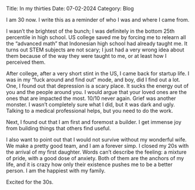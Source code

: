 Title: In my thirties
Date: 07-02-2024
Category: Blog

I am 30 now. I write this as a reminder of who I was and where I came from.

I wasn’t the brightest of the bunch; I was definitely in the bottom 25th percentile in high school. US college saved me by forcing me to relearn all the “advanced math” that Indonesian high school had already taught me. It turns out STEM subjects are not scary; I just had a very wrong idea about them because of the way they were taught to me, or at least how I perceived them.

After college, after a very short stint in the US, I came back for startup life. I was in my “fuck around and find out” mode, and boy, did I find out a lot. One, I found out that depression is a scary place. It sucks the energy out of you and the people around you. I would argue that your loved ones are the ones that are impacted the most. 10/10 never again. Grief was another monster. I wasn’t completely sure what I did, but it was dark and ugly. Talking to a medical professional helps, but you need to do the work.

Next, I found out that I am first and foremost a builder. I get immense joy from building things that others find useful.

I also want to point out that I would not survive without my wonderful wife. We make a pretty good team, and I am a forever simp. I closed my 20s with the arrival of my first daughter. Words can’t describe the feeling: a mixture of pride, with a good dose of anxiety. Both of them are the anchors of my life, and it is crazy how only their existence pushes me to be a better person. I am the happiest with my family.

Excited for the 30s.
